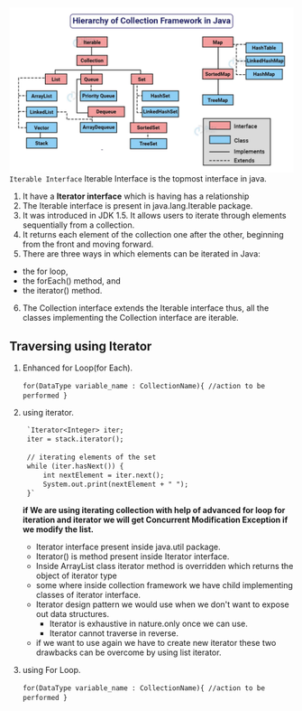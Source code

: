 ![img.png](img.png)
`Iterable Interface`
Iterable Interface is the topmost interface in java.
1. It have a **Iterator interface** which is having has a relationship
2. The Iterable interface is present in java.lang.Iterable package. 
3. It was introduced in JDK 1.5. It allows users to iterate through elements sequentially from a collection. 
4. It returns each element of the collection one after the other, beginning from the front and moving forward. 
5. There are three ways in which elements can be iterated in Java: 

 * the  for loop,
 * the forEach() method, and
 * the iterator() method. 
6. The Collection interface extends the Iterable interface thus, all the classes implementing the Collection interface are iterable.

## Traversing using Iterator
1. Enhanced for Loop(for Each).
   
    `for(DataType variable_name : CollectionName){
      //action to be performed
        }`
        
2. using iterator.

        `Iterator<Integer> iter;
        iter = stack.iterator();

        // iterating elements of the set
        while (iter.hasNext()) {
            int nextElement = iter.next();
            System.out.print(nextElement + " ");
        }`
   **if We are using iterating collection with help of advanced for loop for iteration and iterator we will get **Concurrent Modification Exception** if we modify the list.**
   * Iterator interface present inside java.util package.
   * Iterator() is method present inside Iterator interface.
   * Inside ArrayList class iterator method is overridden which returns the object of iterator type
   * some where inside collection framework we have child implementing classes of iterator interface.
   * Iterator design pattern we would use when we don't want to expose out data structures.
     * Iterator is exhaustive in nature.only once we can use.
     * Iterator cannot traverse in reverse.
   * if we want to use again we have to create new iterator these two drawbacks can be overcome by using list  iterator.
   
3. using For Loop.

   `for(DataType variable_name : CollectionName){
     //action to be performed
      }`